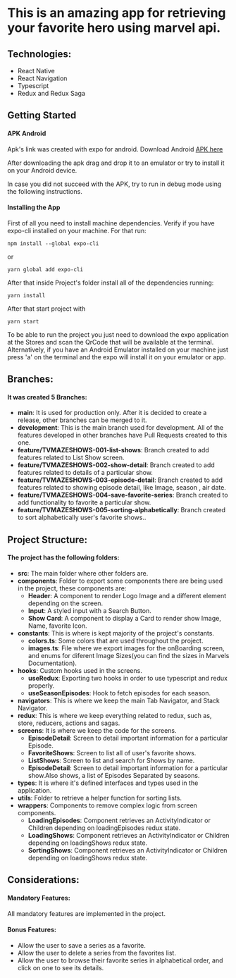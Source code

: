 # This is an amazing app for retrieving your favorite hero using marvel api.

## Technologies:

- React Native
- React Navigation
- Typescript
- Redux and Redux Saga

## Getting Started

#### APK Android
Apk's link was created with expo for android. Download Android [APK here]()

After downloading the apk drag and drop it to an emulator or try to install it on your Android device.

In case you did not succeed with the APK, try to run in debug mode using the following instructions.

#### Installing the App
First of all you need to install machine dependencies.
Verify if you have expo-cli installed on your machine.
For that run:

```
npm install --global expo-cli 
```

or

```
yarn global add expo-cli 
```
After that inside Project's folder install all of the dependencies running:

```
yarn install
```
After that start project with
```
yarn start
```
To be able to run the project you just need to download the expo application at the Stores and scan the QrCode that will be available at the terminal.
Alternatively, if you have an Android Emulator installed on your machine just press 'a' on the terminal and the expo will install it on your emulator or app.

## Branches:

#### It was created 5 Branches:
- **main**: It is used for production only. After it is decided to create a release, other branches can be merged to it.
- **development**: This is the main branch used for development. All of the features developed in other branches have Pull Requests created to this one.
- **feature/TVMAZESHOWS-001-list-shows**: Branch created to add features related to List Show screen.
- **feature/TVMAZESHOWS-002-show-detail**: Branch created to add features related to details of a particular show.
- **feature/TVMAZESHOWS-003-episode-detail**: Branch created to add features related to showing episode detail, like Image, season , air date.
- **feature/TVMAZESHOWS-004-save-favorite-series**: Branch created to add functionality to favorite a particular show.
- **feature/TVMAZESHOWS-005-sorting-alphabetically**: Branch created to sort alphabetically user's favorite shows..

## Project Structure:

#### The project has the following folders:
- **src**: The main folder where other folders are.
- **components**: Folder to export some components there are being used in the project, these components are:
  - **Header**:  A component to render Logo Image and a different element depending on the screen.
  - **Input**: A styled input with a Search Button.
  - **Show Card**: A component to display a Card to render show Image, Name, favorite Icon.
- **constants**: This is where is kept majority of the project's constants.
  - **colors.ts**: Some colors that are used throughout the project.
  - **images.ts**: File where we export images for the onBoarding screen, and enums for diferent Image Sizes(you can find the sizes in Marvels Documentation).
- **hooks**: Custom hooks used in the screens.
  - **useRedux**: Exporting two hooks in order to use typescript and redux properly.
  - **useSeasonEpisodes**: Hook to fetch episodes for each season.
- **navigators**: This is where we keep the main Tab Navigator, and Stack Navigator.
- **redux**: This is where we keep everything related to redux, such as, store, reducers, actions and sagas.
- **screens**: It is where we keep the code for the screens.
  - **EpisodeDetail**: Screen to detail important information for a particular Episode. 
  - **FavoriteShows**: Screen to list all of user's favorite shows.
  - **ListShows**: Screen to list and search for Shows by name.
  - **EpisodeDetail**: Screen to detail important information for a particular show.Also shows, a list of Episodes Separated by seasons.
- **types**: It is where it's defined interfaces and types used in the application.
- **utils**: Folder to retrieve a helper function for sorting lists.
- **wrappers**: Components to remove complex logic from screen components.  
  - **LoadingEpisodes**: Component retrieves an ActivityIndicator or Children depending on loadingEpisodes redux state.
  - **LoadingShows**: Component retrieves an ActivityIndicator or Children depending on loadingShows redux state.
  - **SortingShows**: Component retrieves an ActivityIndicator or Children depending on loadingShows redux state.

## Considerations:

#### Mandatory Features: 

All mandatory features are implemented in the project.

#### Bonus Features:

- Allow the user to save a series as a favorite.
- Allow the user to delete a series from the favorites list.
- Allow the user to browse their favorite series in alphabetical order, and click on one to see its details.

